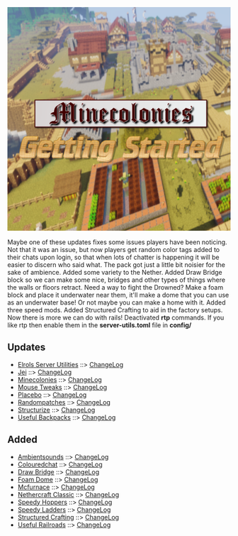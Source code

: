 ![MCGS LOGO](https://github.com/kreezxil/kreezcraft.com/blob/master/mcgs%20logo.png)

Maybe one of these updates fixes some issues players have been noticing.
Not that it was an issue, but now players get random color tags added to their chats upon login, so that when lots of chatter is happening it will be easier to discern who said what.
The pack got just a little bit noisier for the sake of ambience.
Added some variety to the Nether. Added Draw Bridge block so we can make some nice, bridges and other types of things where the walls or floors retract.
Need a way to fight the Drowned? Make a foam block and place it underwater near them, it'll make a dome that you can use as an underwater base! Or not maybe you can make a home with it. 
Added three speed mods.
Added Structured Crafting to aid in the factory setups. Now there is more we can do with rails! Deactivated **rtp** commands. If you like rtp then enable them in the **server-utils.toml** file in **config/**

## Updates
- [Elrols Server Utilities](https://www.curseforge.com/minecraft/mc-mods/elrols-server-utilities) ::> [ChangeLog](https://www.curseforge.com/minecraft/mc-mods/elrols-server-utilities/files/2804186)
- [Jei](https://www.curseforge.com/minecraft/mc-mods/jei) ::> [ChangeLog](https://www.curseforge.com/minecraft/mc-mods/jei/files/2804030)
- [Minecolonies](https://www.curseforge.com/minecraft/mc-mods/minecolonies) ::> [ChangeLog](https://www.curseforge.com/minecraft/mc-mods/minecolonies/files/2803715)
- [Mouse Tweaks](https://www.curseforge.com/minecraft/mc-mods/mouse-tweaks) ::> [ChangeLog](https://www.curseforge.com/minecraft/mc-mods/mouse-tweaks/files/2803624)
- [Placebo](https://www.curseforge.com/minecraft/mc-mods/placebo) ::> [ChangeLog](https://www.curseforge.com/minecraft/mc-mods/placebo/files/2803516)
- [Randompatches](https://www.curseforge.com/minecraft/mc-mods/randompatches) ::> [ChangeLog](https://www.curseforge.com/minecraft/mc-mods/randompatches/files/2803612)
- [Structurize](https://www.curseforge.com/minecraft/mc-mods/structurize) ::> [ChangeLog](https://www.curseforge.com/minecraft/mc-mods/structurize/files/2804114)
- [Useful Backpacks](https://www.curseforge.com/minecraft/mc-mods/useful-backpacks) ::> [ChangeLog](https://www.curseforge.com/minecraft/mc-mods/useful-backpacks/files/2803834)

## Added
- [Ambientsounds](https://www.curseforge.com/minecraft/mc-mods/ambientsounds) ::> [ChangeLog](https://www.curseforge.com/minecraft/mc-mods/ambientsounds/files/2800614)
- [Colouredchat](https://www.curseforge.com/minecraft/mc-mods/colouredchat) ::> [ChangeLog](https://www.curseforge.com/minecraft/mc-mods/colouredchat/files/2804165)
- [Draw Bridge](https://www.curseforge.com/minecraft/mc-mods/draw-bridge) ::> [ChangeLog](https://www.curseforge.com/minecraft/mc-mods/draw-bridge/files/2799171)
- [Foam Dome](https://www.curseforge.com/minecraft/mc-mods/foam-dome) ::> [ChangeLog](https://www.curseforge.com/minecraft/mc-mods/foam-dome/files/2798617)
- [Mcfurnace](https://www.curseforge.com/minecraft/mc-mods/mcfurnace) ::> [ChangeLog](https://www.curseforge.com/minecraft/mc-mods/mcfurnace/files/2787103)
- [Nethercraft Classic](https://www.curseforge.com/minecraft/mc-mods/nethercraft-classic) ::> [ChangeLog](https://www.curseforge.com/minecraft/mc-mods/nethercraft-classic/files/2799565)
- [Speedy Hoppers](https://www.curseforge.com/minecraft/mc-mods/speedy-hoppers) ::> [ChangeLog](https://www.curseforge.com/minecraft/mc-mods/speedy-hoppers/files/2791029)
- [Speedy Ladders](https://www.curseforge.com/minecraft/mc-mods/speedy-ladders) ::> [ChangeLog](https://www.curseforge.com/minecraft/mc-mods/speedy-ladders/files/2791001)
- [Structured Crafting](https://www.curseforge.com/minecraft/mc-mods/structured-crafting) ::> [ChangeLog](https://www.curseforge.com/minecraft/mc-mods/structured-crafting/files/2795959)
- [Useful Railroads](https://www.curseforge.com/minecraft/mc-mods/useful-railroads) ::> [ChangeLog](https://www.curseforge.com/minecraft/mc-mods/useful-railroads/files/2796889)
